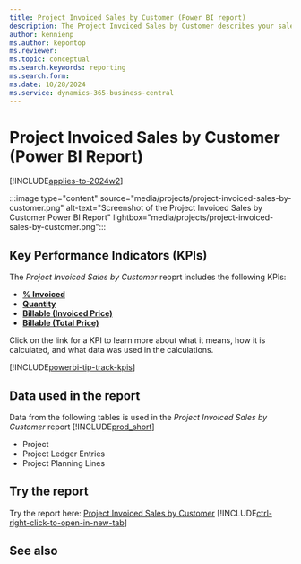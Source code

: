 ```yaml
---
title: Project Invoiced Sales by Customer (Power BI report)
description: The Project Invoiced Sales by Customer describes your sales activities based on each project to specific customers.
author: kennienp
ms.author: kepontop
ms.reviewer: 
ms.topic: conceptual
ms.search.keywords: reporting
ms.search.form: 
ms.date: 10/28/2024
ms.service: dynamics-365-business-central
---
```


# Project Invoiced Sales by Customer (Power BI Report)
[!INCLUDE[applies-to-2024w2](includes/applies-to-2024w2.md)]

:::image type="content" source="media/projects/project-invoiced-sales-by-customer.png" alt-text="Screenshot of the Project Invoiced Sales by Customer Power BI Report" lightbox="media/projects/project-invoiced-sales-by-customer.png":::


## Key Performance Indicators (KPIs)
The *Project Invoiced Sales by Customer* reoprt includes the following KPIs:
- [**% Invoiced**](###)
- [**Quantity**](###)
- [**Billable (Invoiced Price)**](###)
- [**Billable (Total Price)**](###)

Click on the link for a KPI to learn more about what it means, how it is calculated, and what data was used in the calculations. 

[!INCLUDE[powerbi-tip-track-kpis](includes/powerbi-tip-track-kpis.md)]

## Data used in the report
Data from the following tables is used in the *Project Invoiced Sales by Customer* report [!INCLUDE[prod_short](includes/prod_short.md)]
- Project
- Project Ledger Entries
- Project Planning Lines

## Try the report
Try the report here: [Project Invoiced Sales by Customer](https://businesscentral.dynamics.com?page=37039)
[!INCLUDE[ctrl-right-click-to-open-in-new-tab](includes/ctrl-right-click-to-open-in-new-tab.md)]

## See also